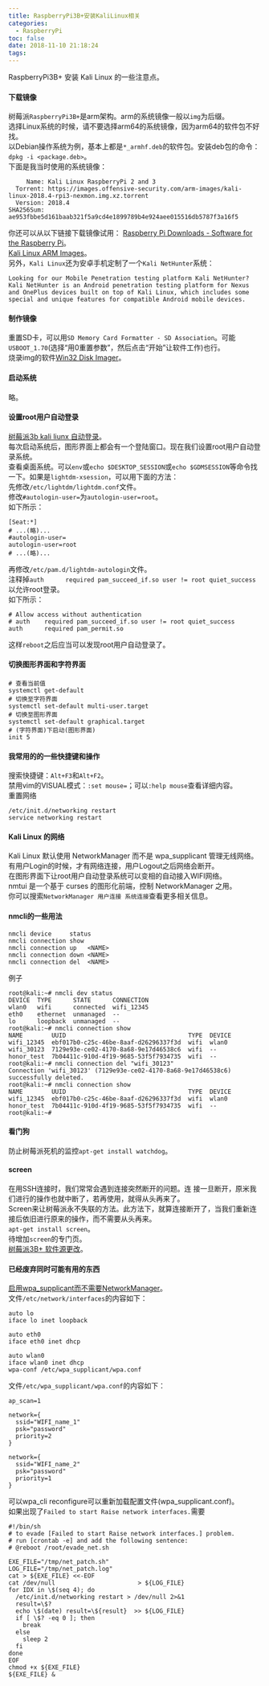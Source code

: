 ```yaml
---
title: RaspberryPi3B+安装KaliLinux相关
categories:
  - RaspberryPi
toc: false
date: 2018-11-10 21:18:24
tags:
---
```

RaspberryPi3B+ 安装 Kali Linux 的一些注意点。
<!-- more -->

#### 下载镜像
树莓派`RaspberryPi3B+`是arm架构。arm的系统镜像一般以`img`为后缀。  
选择Linux系统的时候，请不要选择arm64的系统镜像，因为arm64的软件包不好找。  
以Debian操作系统为例，基本上都是`*_armhf.deb`的软件包。安装deb包的命令：`dpkg -i <package.deb>`。  
下面是我当时使用的系统镜像：
```
     Name: Kali Linux RaspberryPi 2 and 3
  Torrent: https://images.offensive-security.com/arm-images/kali-linux-2018.4-rpi3-nexmon.img.xz.torrent
  Version: 2018.4
SHA256Sum: ae953fbbe5d161baab321f5a9cd4e1899789b4e924aee015516db5787f3a16f5
```
你还可以从以下链接下载镜像试用：
[Raspberry Pi Downloads - Software for the Raspberry Pi](https://www.raspberrypi.org/downloads/)。  
[Kali Linux ARM Images](https://www.offensive-security.com/kali-linux-arm-images/)。  
另外，`Kali Linux`还为安卓手机定制了一个`Kali NetHunter`系统：
```
Looking for our Mobile Penetration testing platform Kali NetHunter?
Kali NetHunter is an Android penetration testing platform for Nexus and OnePlus devices built on top of Kali Linux, which includes some special and unique features for compatible Android mobile devices.
```

#### 制作镜像
重置SD卡，可以用`SD Memory Card Formatter - SD Association`。可能`USBOOT_1.70`(选择“用0重置参数”，然后点击“开始”让软件工作)也行。  
烧录img的软件[Win32 Disk Imager](https://sourceforge.net/projects/win32diskimager/)。  

#### 启动系统
略。

#### 设置root用户自动登录
[树莓派3b kali liunx 自动登录](https://blog.csdn.net/xiaochou1994/article/details/81416653)。  
每次启动系统后，图形界面上都会有一个登陆窗口。现在我们设置root用户自动登录系统。  
查看桌面系统。可以`env`或`echo $DESKTOP_SESSION`或`echo $GDMSESSION`等命令找一下。如果是`lightdm-xsession`，可以用下面的方法：  
先修改`/etc/lightdm/lightdm.conf`文件。  
修改`#autologin-user=`为`autologin-user=root`。  
如下所示：
```
[Seat:*]
# ...(略)...
#autologin-user=
autologin-user=root
# ...(略)...
```
再修改`/etc/pam.d/lightdm-autologin`文件。  
注释掉`auth      required pam_succeed_if.so user != root quiet_success`以允许root登录。  
如下所示：
```
# Allow access without authentication
# auth    required pam_succeed_if.so user != root quiet_success
auth      required pam_permit.so
```
这样`reboot`之后应当可以发现root用户自动登录了。

#### 切换图形界面和字符界面
```shell
# 查看当前值
systemctl get-default
# 切换至字符界面
systemctl set-default multi-user.target
# 切换至图形界面
systemctl set-default graphical.target
# (字符界面)下启动(图形界面)
init 5
```

#### 我常用的的一些快捷键和操作
搜索快捷键：`Alt+F3`和`Alt+F2`。  
禁用vim的VISUAL模式：`:set mouse=`；可以`:help mouse`查看详细内容。  
重置网络
```shell
/etc/init.d/networking restart
service networking restart
```

#### Kali Linux 的网络
Kali Linux 默认使用 NetworkManager 而不是 wpa_supplicant 管理无线网络。  
有用户Login的时候，才有网络连接，用户Logout之后网络会断开。  
在图形界面下让root用户自动登录系统可以变相的自动接入WIFI网络。  
nmtui 是一个基于 curses 的图形化前端，控制 NetworkManager 之用。  
你可以搜索`NetworkManager 用户连接 系统连接`查看更多相关信息。  

#### nmcli的一些用法
```
nmcli device     status
nmcli connection show
nmcli connection up   <NAME>
nmcli connection down <NAME>
nmcli connection del  <NAME>
```
例子
```
root@kali:~# nmcli dev status
DEVICE  TYPE      STATE      CONNECTION 
wlan0   wifi      connected  wifi_12345  
eth0    ethernet  unmanaged  --         
lo      loopback  unmanaged  --         
root@kali:~# nmcli connection show
NAME        UUID                                  TYPE  DEVICE 
wifi_12345  ebf017b0-c25c-46be-8aaf-d26296337f3d  wifi  wlan0    
wifi_30123  7129e93e-ce02-4170-8a68-9e17d46538c6  wifi  --     
honor_test  7b04411c-910d-4f19-9685-53f5f7934735  wifi  --     
root@kali:~# nmcli connection del "wifi_30123"
Connection 'wifi_30123' (7129e93e-ce02-4170-8a68-9e17d46538c6) successfully deleted.
root@kali:~# nmcli connection show
NAME        UUID                                  TYPE  DEVICE 
wifi_12345  ebf017b0-c25c-46be-8aaf-d26296337f3d  wifi  wlan0  
honor_test  7b04411c-910d-4f19-9685-53f5f7934735  wifi  --     
root@kali:~#
```

#### 看门狗
防止树莓派死机的监控`apt-get install watchdog`。

#### screen
在用SSH连接时，我们常常会遇到连接突然断开的问题。连 接一旦断开，原米我们进行的操作也就中断了，若再使用，就得从头再来了。  
Screen来让树莓派永不失联的方法。此方法下，就算连接断开了，当我们重新连接后依旧进行原来的操作，而不需要从头再来。  
`apt-get install screen`。  
待增加`screen`的专门页。  
[树莓派3B+ 软件源更改](https://blog.csdn.net/kxwinxp/article/details/78370980)。  

#### 已经废弃同时可能有用的东西
[启用wpa_supplicant而不需要NetworkManager](http://www.linuxeye.com/Linux/2237.html)。  
文件`/etc/network/interfaces`的内容如下：
```
auto lo
iface lo inet loopback

auto eth0
iface eth0 inet dhcp

auto wlan0
iface wlan0 inet dhcp
wpa-conf /etc/wpa_supplicant/wpa.conf
```
文件`/etc/wpa_supplicant/wpa.conf`的内容如下：
```
ap_scan=1

network={
  ssid="WIFI_name_1"
  psk="password"
  priority=2
}

network={
  ssid="WIFI_name_2"
  psk="password"
  priority=1
}
```
可以wpa_cli reconfigure可以重新加载配置文件(wpa_supplicant.conf)。  
如果出现了`Failed to start Raise network interfaces.`需要
```shell
#!/bin/sh
# to evade [Failed to start Raise network interfaces.] problem.
# run [crontab -e] and add the following sentence:
# @reboot /root/evade_net.sh

EXE_FILE="/tmp/net_patch.sh"
LOG_FILE="/tmp/net_patch.log"
cat > ${EXE_FILE} <<-EOF
cat /dev/null                       > ${LOG_FILE}
for IDX in \$(seq 4); do
  /etc/init.d/networking restart > /dev/null 2>&1
  result=\$?
  echo \$(date) result=\${result}  >> ${LOG_FILE}
  if [ \$? -eq 0 ]; then
    break
  else
    sleep 2
  fi
done
EOF
chmod +x ${EXE_FILE}
${EXE_FILE} &
```
